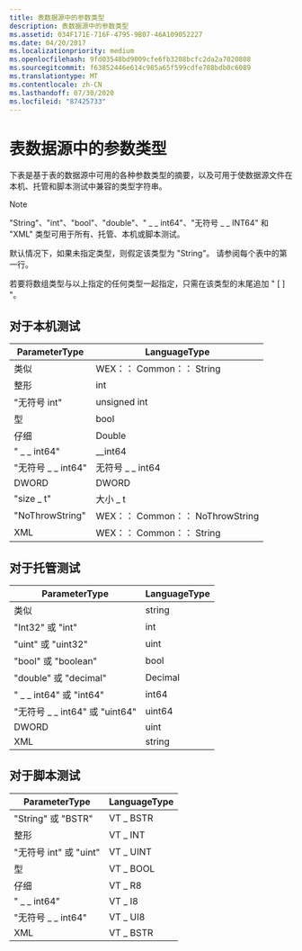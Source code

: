 ```yaml
---
title: 表数据源中的参数类型
description: 表数据源中的参数类型
ms.assetid: 034F171E-716F-4795-9B07-46A109052227
ms.date: 04/20/2017
ms.localizationpriority: medium
ms.openlocfilehash: 9fd03548bd9009cfe6fb3208bcfc2da2a7020808
ms.sourcegitcommit: f63852446e614c985a65f599cdfe788bdb0c6089
ms.translationtype: MT
ms.contentlocale: zh-CN
ms.lasthandoff: 07/30/2020
ms.locfileid: "87425733"
---
```

# <a name="parameter-types-in-table-data-sources"></a>表数据源中的参数类型

下表是基于表的数据源中可用的各种参数类型的摘要，以及可用于使数据源文件在本机、托管和脚本测试中兼容的类型字符串。

>[!NOTE]
>"String"、"int"、"bool"、"double"、" \_ \_ int64"、"无符号 \_ \_ INT64" 和 "XML" 类型可用于所有、托管、本机或脚本测试。

默认情况下，如果未指定类型，则假定该类型为 "String"。 请参阅每个表中的第一行。

若要将数组类型与以上指定的任何类型一起指定，只需在该类型的末尾追加 " \[ \] "。

## <a name="for-native-tests"></a>对于本机测试

|ParameterType|LanguageType|
|----|----|
|类似|WEX：： Common：： String|
|整形|int|
|"无符号 int"|unsigned int|
|型|bool|
|仔细|Double|
|" \_ \_ int64"|\_\_int64|
|"无符号 \_ \_ int64"|无符号 \_ \_ int64|
|DWORD|DWORD|
|"size \_ t"|大小 \_ t|
|"NoThrowString"|WEX：： Common：： NoThrowString|
|XML|WEX：： Common：： String|

## <a name="for-managed-tests"></a>对于托管测试

|ParameterType|LanguageType|
|----|----|
|类似|string|
|"Int32" 或 "int"|int|
|"uint" 或 "uint32"|uint|
|"bool" 或 "boolean"|bool|
|"double" 或 "decimal"|Decimal|
|" \_ \_ int64" 或 "int64"|int64|
|"无符号 \_ \_ int64" 或 "uint64"|uint64|
|DWORD|uint|
|XML|string|

## <a name="for-script-tests"></a>对于脚本测试

|ParameterType|LanguageType|
|----|----|
|"String" 或 "BSTR"|VT \_ BSTR|
|整形|VT \_ INT|
|"无符号 int" 或 "uint"|VT \_ UINT|
|型|VT \_ BOOL|
|仔细|VT \_ R8|
|" \_ \_ int64"|VT \_ I8|
|"无符号 \_ \_ int64"|VT \_ UI8|
|XML|VT \_ BSTR|
